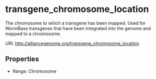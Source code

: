 # transgene_chromosome_location

The chromosome to which a transgene has been mapped. Used for WormBase transgenes that have been integrated into the genome and mapped to a chromosome.

URI: http://alliancegenome.org/transgene_chromosome_location



<!-- no inheritance hierarchy -->


## Properties

 * Range: Chromosome


